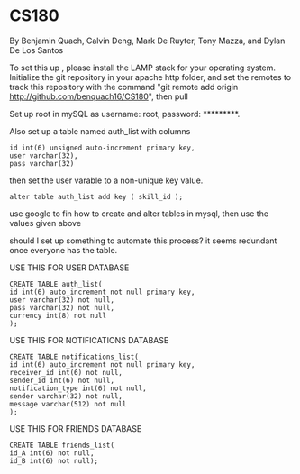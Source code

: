 # CS180
By Benjamin Quach, Calvin Deng, Mark De Ruyter, Tony Mazza, and Dylan De Los Santos

To set this up , please install the LAMP stack for your operating system. Initialize the git repository in your apache http folder, and set the remotes to track this repository with the command "git remote add origin http://github.com/benquach16/CS180", then pull

Set up root in mySQL as username: root, password: *********.

Also set up a table named auth_list with columns

    id int(6) unsigned auto-increment primary key,
    user varchar(32),
    pass varchar(32)

then set the user varable to a non-unique key value.

    alter table auth_list add key ( skill_id );

use google to fin how to create and alter tables in mysql,
then use the values given above

should I set up something to automate this process? 
it seems redundant once everyone has the table.


USE THIS FOR USER DATABASE  

    CREATE TABLE auth_list(
    id int(6) auto_increment not null primary key,
    user varchar(32) not null,
    pass varchar(32) not null,
	currency int(8) not null
    );

USE THIS FOR NOTIFICATIONS DATABASE


    CREATE TABLE notifications_list(
	id int(6) auto_increment not null primary key,
	receiver_id int(6) not null,
	sender_id int(6) not null,
	notification_type int(6) not null,
	sender varchar(32) not null,
	message varchar(512) not null
	);

USE THIS FOR FRIENDS DATABASE

	CREATE TABLE friends_list(
	id_A int(6) not null,
	id_B int(6) not null);


